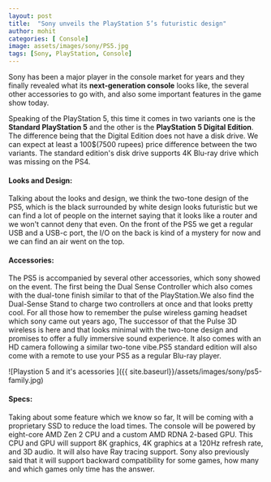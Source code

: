 ```yaml
---
layout: post
title:  "Sony unveils the PlayStation 5’s futuristic design"
author: mohit
categories: [ Console]
image: assets/images/sony/PS5.jpg
tags: [Sony, PlayStation, Console]
---
```


Sony has been a major player in the console market for years and they finally revealed what its **next-generation console** looks like, the several other accessories to go with, and also some important features in the game show today.

Speaking of the PlayStation 5, this time it comes in two variants one is the **Standard PlayStation 5** and the other is the **PlayStation 5 Digital Edition**. The difference being that the Digital Edition does not have a disk drive. We can expect at least a 100$(7500 rupees) price difference between the two variants. The standard edition's disk drive supports 4K Blu-ray drive which was missing on the PS4.

#### Looks and Design:
Talking about the looks and design, we think the two-tone design of the PS5, which is the black surrounded by white design looks futuristic but we can find a lot of people on the internet saying that it looks like a router and we won't cannot deny that even. On the front of the PS5 we get a regular USB and a USB-c port, the I/O on the back is kind of a mystery for now and we can find an air went on the top.

#### Accessories:
The PS5 is accompanied by several other accessories, which sony showed on the event. The first being the Dual Sense Controller which also comes with the dual-tone finish similar to that of the PlayStation.We also find the Dual-Sense Stand to charge two controllers at once and that looks pretty cool. For all those how to remember the pulse wireless gaming headset which sony came out years ago, The successor of that the Pulse 3D wireless is here and that looks minimal with the two-tone design and promises to offer a fully immersive sound experience. It also comes with an HD camera following a similar two-tone vibe.PS5 standard edition will also come with a remote to use your PS5 as a regular Blu-ray player.

![Playstion 5 and it's acessories ]({{ site.baseurl}}/assets/images/sony/ps5-family.jpg)

#### Specs:
Taking about some feature which we know so far, It will be coming with a proprietary SSD to reduce the load times. The console will be powered by eight-core AMD Zen 2 CPU and a custom AMD RDNA 2-based GPU. This CPU and GPU will support 8K graphics, 4K graphics at a 120Hz refresh rate, and 3D audio. It will also have Ray tracing support. Sony also previously said that it will support backward compatibility for some games, how many and which games only time has the answer.

